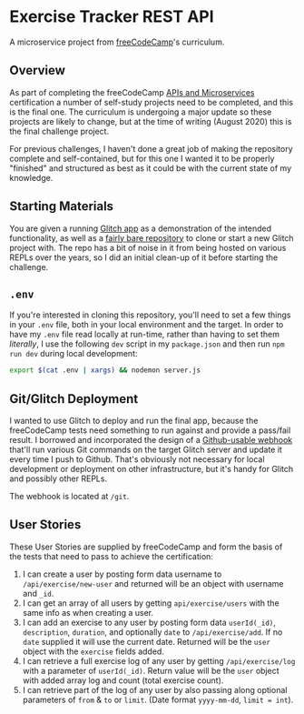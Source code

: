 # Exercise Tracker REST API

A microservice project from [freeCodeCamp](https://www.freecodecamp.org/)'s curriculum.

## Overview

As part of completing the freeCodeCamp [APIs and Microservices](https://www.freecodecamp.org/learn/apis-and-microservices/) certification a number of self-study projects need to be completed, and this is the final one. The curriculum is undergoing a major update so these projects are likely to change, but at the time of writing (August 2020) this is the final challenge project.

For previous challenges, I haven't done a great job of making the repository complete and self-contained, but for this one I wanted it to be properly "finished" and structured as best as it could be with the current state of my knowledge.

## Starting Materials

You are given a running [Glitch app](https://nonstop-pond.glitch.me/) as a demonstration of the intended functionality, as well as a [fairly bare repository](https://github.com/freeCodeCamp/boilerplate-project-exercisetracker/) to clone or start a new Glitch project with. The repo has a bit of noise in it from being hosted on various REPLs over the years, so I did an initial clean-up of it before starting the challenge.

## `.env`

If you're interested in cloning this repository, you'll need to set a few things in your `.env` file, both in your local environment and the target. In order to have my `.env` file read locally at run-time, rather than having to set them _literally_, I use the following `dev` script in my `package.json` and then run `npm run dev` during local development:

~~~sh
export $(cat .env | xargs) && nodemon server.js
~~~

## Git/Glitch Deployment

I wanted to use Glitch to deploy and run the final app, because the freeCodeCamp tests need something to run against and provide a pass/fail result. I borrowed and incorporated the design of a [Github-usable webhook](https://github.com/nmcardoso/glitch-github-sync/) that'll run various Git commands on the target Glitch server and update it every time I push to Github. That's obviously not necessary for local development or deployment on other infrastructure, but it's handy for Glitch and possibly other REPLs.

The webhook is located at `/git`.

## User Stories

These User Stories are supplied by freeCodeCamp and form the basis of the tests that need to pass to achieve the certification:

1. I can create a user by posting form data username to `/api/exercise/new-user` and returned will be an object with username and `_id`.
2. I can get an array of all users by getting `api/exercise/users` with the same info as when creating a user.
3. I can add an exercise to any user by posting form data `userId(_id)`, `description`, `duration`, and optionally `date` to `/api/exercise/add`. If no `date` supplied it will use the current date. Returned will be the `user` object with the `exercise` fields added.
4. I can retrieve a full exercise log of any user by getting `/api/exercise/log` with a parameter of `userId(_id)`. Return value will be the `user` object with added array log and count (total exercise count).
5. I can retrieve part of the log of any user by also passing along optional parameters of `from` & `to` or `limit`. (Date format `yyyy-mm-dd`, `limit = int`).
